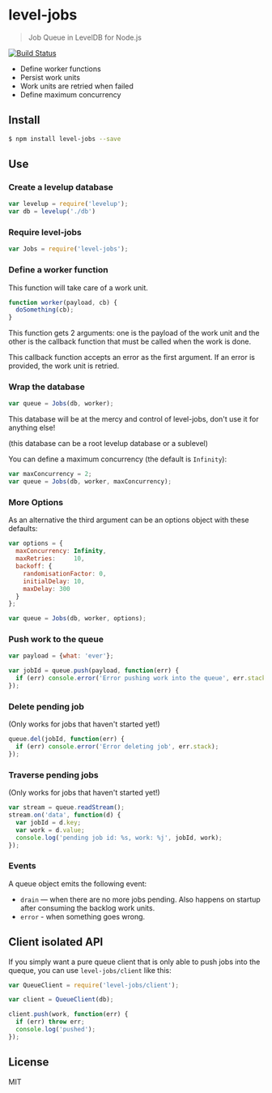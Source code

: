 # level-jobs

> Job Queue in LevelDB for Node.js

[![Build Status](https://travis-ci.org/pgte/level-jobs.png?branch=master)](https://travis-ci.org/pgte/level-jobs)

* Define worker functions
* Persist work units
* Work units are retried when failed
* Define maximum concurrency

## Install

```bash
$ npm install level-jobs --save
```

## Use

### Create a levelup database

```javascript
var levelup = require('levelup');
var db = levelup('./db')
```

### Require level-jobs

```javascript
var Jobs = require('level-jobs');
```

### Define a worker function

This function will take care of a work unit.

```javascript
function worker(payload, cb) {
  doSomething(cb);
}
```

This function gets 2 arguments: one is the payload of the work unit and the other is the callback function that must be called when the work is done.

This callback function accepts an error as the first argument. If an error is provided, the work unit is retried.


### Wrap the database

```javascript
var queue = Jobs(db, worker);
```

This database will be at the mercy and control of level-jobs, don't use it for anything else!

(this database can be a root levelup database or a sublevel)

You can define a maximum concurrency (the default is `Infinity`):

```javascript
var maxConcurrency = 2;
var queue = Jobs(db, worker, maxConcurrency);
```

### More Options

As an alternative the third argument can be an options object with these defaults:

```javascript
var options = {
  maxConcurrency: Infinity,
  maxRetries:     10,
  backoff: {
    randomisationFactor: 0,
    initialDelay: 10,
    maxDelay: 300
  }
};

var queue = Jobs(db, worker, options);
```

### Push work to the queue

```javascript
var payload = {what: 'ever'};

var jobId = queue.push(payload, function(err) {
  if (err) console.error('Error pushing work into the queue', err.stack);
});
```

### Delete pending job

(Only works for jobs that haven't started yet!)

```javascript
queue.del(jobId, function(err) {
  if (err) console.error('Error deleting job', err.stack);
});
```

### Traverse pending jobs

(Only works for jobs that haven't started yet!)

```javascript
var stream = queue.readStream();
stream.on('data', function(d) {
  var jobId = d.key;
  var work = d.value;
  console.log('pending job id: %s, work: %j', jobId, work);
});
```

### Events

A queue object emits the following event:

* `drain` — when there are no more jobs pending. Also happens on startup after consuming the backlog work units.
* `error` - when something goes wrong.


## Client isolated API

If you simply want a pure queue client that is only able to push jobs into the queque, you can use `level-jobs/client` like this:

```javascript
var QueueClient = require('level-jobs/client');

var client = QueueClient(db);

client.push(work, function(err) {
  if (err) throw err;
  console.log('pushed');
});
```

## License

MIT